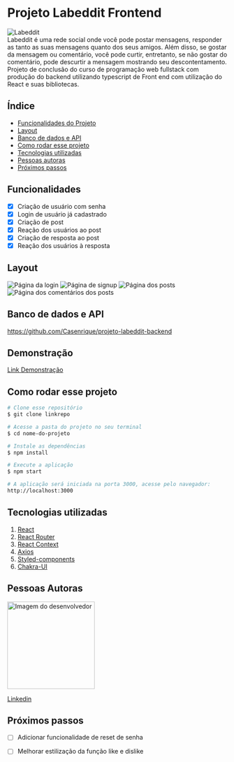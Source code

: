 # Projeto Labeddit Frontend



![Labeddit](./src/assets/logo-labenu.svg)
<br>
Labeddit é uma rede social onde você pode postar mensagens, responder as tanto as suas mensagens quanto dos seus amigos. Além disso, se gostar da mensagem ou comentário, você pode curtir, entretanto, se não gostar do comentário, pode descurtir a mensagem mostrando seu descontentamento.
Projeto de conclusão do curso de programação web fullstack com produção do backend utilizando typescript de Front end com utilização do React e suas bibliotecas.

## Índice
- <a href="#funcionalidades">Funcionalidades do Projeto</a>
- <a href="#layout">Layout</a>
- <a href="#api">Banco de dados e API</a>
- <a href="#rodar">Como rodar esse projeto</a>
- <a href="#tecnologias">Tecnologias utilizadas</a>
- <a href="#autoras">Pessoas autoras</a>
- <a href="#passos">Próximos passos</a>

## Funcionalidades

- [x] Criação de usuário com senha
- [x] Login de usuário já cadastrado
- [x] Criação de post
- [x] Reação dos usuários ao post
- [x] Criação de resposta ao post
- [x] Reação dos usuários à resposta

## Layout

![Página da login](./src/assets/login-page.png)
![Página de signup](./src/assets/signup-page.png)
![Página dos posts](./src/assets/post-page.png)
![Página dos comentários dos posts](./src/assets/comment-page.png)

## Banco de dados e API

https://github.com/Casenrique/projeto-labeddit-backend


## Demonstração
[Link Demonstração](https://projeto-labeddit-frontend.vercel.app/)

## Como rodar esse projeto

```bash
# Clone esse repositório
$ git clone linkrepo

# Acesse a pasta do projeto no seu terminal
$ cd nome-do-projeto

# Instale as dependências
$ npm install

# Execute a aplicação
$ npm start

# A aplicação será iniciada na porta 3000, acesse pelo navegador:
http://localhost:3000
```

## Tecnologias utilizadas

1. [React](https://reactjs.org/)
2. [React Router](https://reactrouter.com/en/main)
3. [React Context ](https://reactjs.org/docs/context.html)
4. [Axios](https://axios-http.com/ptbr/docs/intro)
5. [Styled-components](https://styled-components.com/)
6. [Chakra-UI](https://chakra-ui.com/)

## Pessoas Autoras

<img style="width:200px" src="https://github.com/Casenrique.png" alt="Imagem do desenvolvedor">

[Linkedin](https://www.linkedin.com/in/carlos-henrique-de-souza-1767311a/)

## Próximos passos

- [ ] Adicionar funcionalidade de reset de senha
- [ ] Melhorar estilização da função like e dislike








